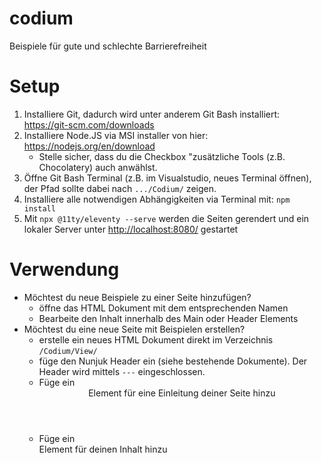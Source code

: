 # codium
Beispiele für gute und schlechte Barrierefreiheit

# Setup
1. Installiere Git, dadurch wird unter anderem Git Bash installiert: <https://git-scm.com/downloads>
2. Installiere Node.JS via MSI installer von hier: <https://nodejs.org/en/download>
    - Stelle sicher, dass du die Checkbox "zusätzliche Tools (z.B. Chocolatery) auch anwählst.
3. Öffne Git Bash Terminal (z.B. im Visualstudio, neues Terminal öffnen), der Pfad sollte dabei nach <code>.../Codium/</code> zeigen.
4. Installiere alle notwendigen Abhängigkeiten via Terminal mit: <code>npm install</code>
5. Mit <code>npx @11ty/eleventy --serve</code> werden die Seiten gerendert und ein lokaler Server unter <http://localhost:8080/> gestartet

# Verwendung
- Möchtest du neue Beispiele zu einer Seite hinzufügen?
    - öffne das HTML Dokument mit dem entsprechenden Namen
    - Bearbeite den Inhalt innerhalb des Main oder Header Elements
- Möchtest du eine neue Seite mit Beispielen erstellen?
    - erstelle ein neues HTML Dokument direkt im Verzeichnis <code>/Codium/View/</code>
    - füge den Nunjuk Header ein (siehe bestehende Dokumente). Der Header wird mittels <code>---</code> eingeschlossen.
    - Füge ein <code><header></code> Element für eine Einleitung deiner Seite hinzu
    - Füge ein <code><main></code> Element für deinen Inhalt hinzu



